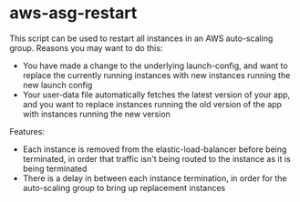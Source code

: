 aws-asg-restart
===============

This script can be used to restart all instances in an AWS auto-scaling group.  Reasons you may want to do this:
* You have made a change to the underlying launch-config, and want to replace the currently running instances with new instances running the new launch config
* Your user-data file automatically fetches the latest version of your app, and you want to replace instances running the old version of the app with instances running the new version


Features:
* Each instance is removed from the elastic-load-balancer before being terminated, in order that traffic isn't being routed to the instance as it is being terminated
* There is a delay in between each instance termination, in order for the auto-scaling group to bring up replacement instances
